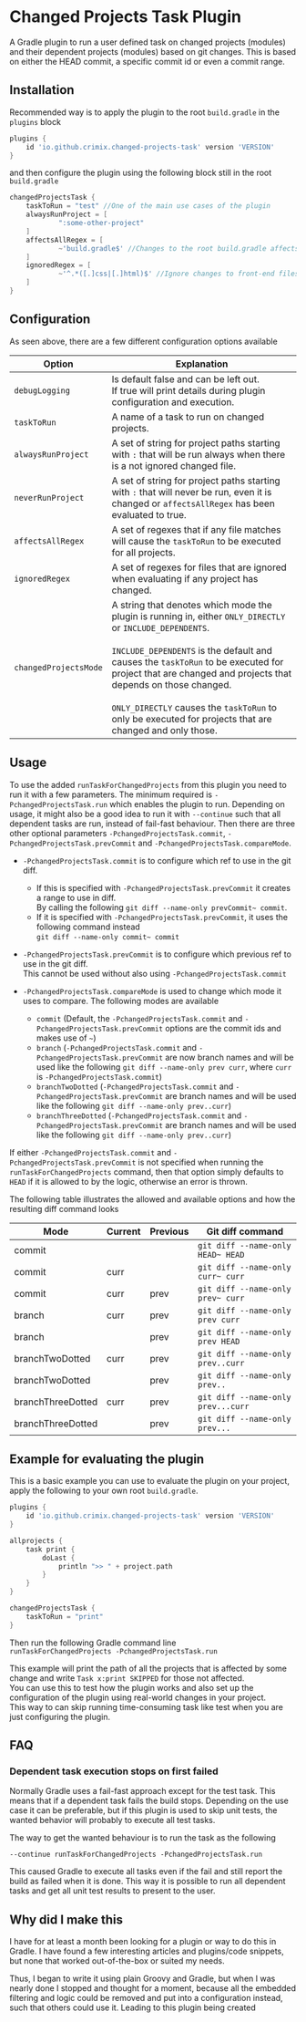 # Changed Projects Task Plugin
A Gradle plugin to run a user defined task on changed projects (modules) and their dependent projects (modules) based on git changes.
This is based on either the HEAD commit, a specific commit id or even a commit range.

## Installation
Recommended way is to apply the plugin to the root `build.gradle` in the `plugins` block
```groovy
plugins {
    id 'io.github.crimix.changed-projects-task' version 'VERSION'
}
```
and then configure the plugin using the following block still in the root `build.gradle` 
```groovy
changedProjectsTask {
    taskToRun = "test" //One of the main use cases of the plugin
    alwaysRunProject = [
            ":some-other-project"
    ]
    affectsAllRegex = [
            ~'build.gradle$' //Changes to the root build.gradle affects all projects
    ]
    ignoredRegex = [
            ~'^.*([.]css|[.]html)$' //Ignore changes to front-end files
    ]
}
```

## Configuration
As seen above, there are a few different configuration options available

| **Option**            | **Explanation**                                                                                                                                                                                                                                                                                                                                                                              |
|-----------------------|----------------------------------------------------------------------------------------------------------------------------------------------------------------------------------------------------------------------------------------------------------------------------------------------------------------------------------------------------------------------------------------------|
| `debugLogging`        | Is default false and can be left out.<br/>If true will print details during plugin configuration and execution.                                                                                                                                                                                                                                                                              |
| `taskToRun`           | A name of a task to run on changed projects.                                                                                                                                                                                                                                                                                                                                                 |
| `alwaysRunProject`    | A set of string for project paths starting with `:` that will be run always when there is a not ignored changed file.                                                                                                                                                                                                                                                                        |
| `neverRunProject`     | A set of string for project paths starting with `:` that will never be run, even it is changed or `affectsAllRegex` has been evaluated to true.                                                                                                                                                                                                                                              |
| `affectsAllRegex`     | A set of regexes that if any file matches will cause the `taskToRun` to be executed for all projects.                                                                                                                                                                                                                                                                                        |
| `ignoredRegex`        | A set of regexes for files that are ignored when evaluating if any project has changed.                                                                                                                                                                                                                                                                                                      |
| `changedProjectsMode` | A string that denotes which mode the plugin is running in, either `ONLY_DIRECTLY` or `INCLUDE_DEPENDENTS`.<br/><br/>`INCLUDE_DEPENDENTS` is the default and causes the `taskToRun` to be executed for project that are changed and projects that depends on those changed.<br/><br/>`ONLY_DIRECTLY` causes the `taskToRun` to only be executed for projects that are changed and only those. |

## Usage
To use the added `runTaskForChangedProjects` from this plugin you need to run it with a few parameters.
The minimum required is `-PchangedProjectsTask.run` which enables the plugin to run.
Depending on usage, it might also be a good idea to run it with `--continue` such that all dependent tasks are run, instead of fail-fast behaviour.
Then there are three other optional parameters `-PchangedProjectsTask.commit`, `-PchangedProjectsTask.prevCommit` and `-PchangedProjectsTask.compareMode`.

- `-PchangedProjectsTask.commit` is to configure which ref to use in the git diff.
  - If this is specified with `-PchangedProjectsTask.prevCommit` it creates a range to use in diff.   
  By calling the following `git diff --name-only prevCommit~ commit`.
  - If it is specified with `-PchangedProjectsTask.prevCommit`, it uses the following command instead  
  `git diff --name-only commit~ commit`
  

- `-PchangedProjectsTask.prevCommit` is to configure which previous ref to use in the git diff.   
This cannot be used without also using `-PchangedProjectsTask.commit`


- `-PchangedProjectsTask.compareMode` is used to change which mode it uses to compare.
The following modes are available
  - `commit` (Default, the `-PchangedProjectsTask.commit` and `-PchangedProjectsTask.prevCommit` options are the commit ids and makes use of `~`)
  - `branch` (`-PchangedProjectsTask.commit` and `-PchangedProjectsTask.prevCommit` are now branch names and will be used like the following `git diff --name-only prev curr`, where `curr` is `-PchangedProjectsTask.commit`)
  - `branchTwoDotted` (`-PchangedProjectsTask.commit` and `-PchangedProjectsTask.prevCommit` are branch names and will be used like the following `git diff --name-only prev..curr`)
  - `branchThreeDotted` (`-PchangedProjectsTask.commit` and `-PchangedProjectsTask.prevCommit` are branch names and will be used like the following `git diff --name-only prev..curr`)

If either `-PchangedProjectsTask.commit` and `-PchangedProjectsTask.prevCommit` is not specified when running the `runTaskForChangedProjects` command,
then that option simply defaults to `HEAD` if it is allowed to by the logic, otherwise an error is thrown.

The following table illustrates the allowed and available options and how the resulting diff command looks

| **Mode**          | **Current** | **Previous** | **Git diff command**               |
|-------------------|-------------|--------------|------------------------------------|
| commit            |             |              | `git diff --name-only HEAD~ HEAD`  |
| commit            | curr        |              | `git diff --name-only curr~ curr`  |
| commit            | curr        | prev         | `git diff --name-only prev~ curr`  |
| branch            | curr        | prev         | `git diff --name-only prev curr`   |
| branch            |             | prev         | `git diff --name-only prev HEAD`   |
| branchTwoDotted   | curr        | prev         | `git diff --name-only prev..curr`  |
| branchTwoDotted   |             | prev         | `git diff --name-only prev..`      |
| branchThreeDotted | curr        | prev         | `git diff --name-only prev...curr` |
| branchThreeDotted |             | prev         | `git diff --name-only prev...`     |

## Example for evaluating the plugin
This is a basic example you can use to evaluate the plugin on your project, apply the following to your own root `build.gradle`.

```groovy
plugins {
    id 'io.github.crimix.changed-projects-task' version 'VERSION'
}

allprojects {
    task print {
        doLast {
            println ">> " + project.path
        }
    }
}

changedProjectsTask {
    taskToRun = "print"
}
```
Then run the following Gradle command line   
`runTaskForChangedProjects -PchangedProjectsTask.run`

This example will print the path of all the projects that is affected by some change and write `Task x:print SKIPPED` for those not affected.  
You can use this to test how the plugin works and also set up the configuration of the plugin using real-world changes in your project.  
This way to can skip running time-consuming task like test when you are just configuring the plugin.

## FAQ
### Dependent task execution stops on first failed
Normally Gradle uses a fail-fast approach except for the test task. This means that if a dependent task fails the build stops.
Depending on the use case it can be preferable, but if this plugin is used to skip unit tests, the wanted behavior will probably to execute all test tasks.

The way to get the wanted behaviour is to run the task as the following
```
--continue runTaskForChangedProjects -PchangedProjectsTask.run
```

This caused Gradle to execute all tasks even if the fail and still report the build as failed when it is done.
This way it is possible to run all dependent tasks and get all unit test results to present to the user. 


## Why did I make this
I have for at least a month been looking for a plugin or way to do this in Gradle.
I have found a few interesting articles and plugins/code snippets, but none that worked out-of-the-box or suited my needs. 

Thus, I began to write it using plain Groovy and Gradle, but when I was nearly done I stopped and thought for a moment, 
because all the embedded filtering and logic could be removed and put into a configuration instead, such that others could use it. 
Leading to this plugin being created
